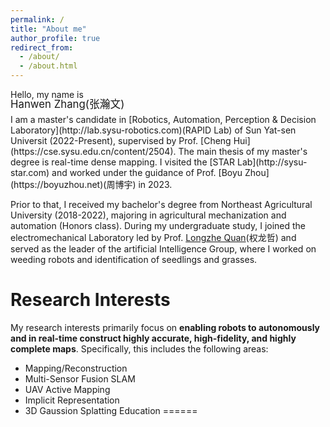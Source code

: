 ```yaml
---
permalink: /
title: "About me"
author_profile: true
redirect_from: 
  - /about/
  - /about.html
---
```




<!-- Hello, my name is -->
<p>
Hello, my name is
</p>
<p style="font-size: 1.2em; margin-top: -20px; margin-bottom: 5px;">
Hanwen Zhang(张瀚文)
</p>
I am a master's candidate in [Robotics, Automation, Perception & Decision Laboratory](http://lab.sysu-robotics.com)(RAPID Lab) of Sun Yat-sen Universit (2022-Present), supervised by Prof. [Cheng Hui](https://cse.sysu.edu.cn/content/2504). The main thesis of my master's degree is real-time dense mapping. I visited the [STAR Lab](http://sysu-star.com) and worked under the guidance of Prof. [Boyu Zhou](https://boyuzhou.net)(周博宇) in 2023. 

Prior to that, I received my bachelor's degree from Northeast Agricultural University (2018-2022), majoring in agricultural mechanization and automation (Honors class). During my undergraduate study, I joined the electromechanical Laboratory led by Prof. [Longzhe Quan](https://jsxx.ahau.edu.cn/ch/jsxx_show.html?zgh=2021156)(权龙哲) and served as the leader of the artificial Intelligence Group, where I worked on weeding robots and identification of seedlings and grasses.

Research Interests
======
My research interests primarily focus on **enabling robots to autonomously and in real-time construct highly accurate, high-fidelity, and highly complete maps**. Specifically, this includes the following areas:
* Mapping/Reconstruction
* Multi-Sensor Fusion SLAM
* UAV Active Mapping
* Implicit Representation 
* 3D Gaussion Splatting
Education
======